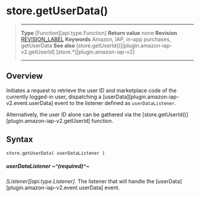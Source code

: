 # store.getUserData()

> --------------------- ------------------------------------------------------------------------------------------
> __Type__              [Function][api.type.Function]
> __Return value__      none
> __Revision__          [REVISION_LABEL](REVISION_URL)
> __Keywords__          Amazon, IAP, in-app purchases, getUserData
> __See also__			[store.getUserId()][plugin.amazon-iap-v2.getUserId]
>						[store.*][plugin.amazon-iap-v2]
> --------------------- ------------------------------------------------------------------------------------------


## Overview

Initiates a request to retrieve the user&nbsp;ID and marketplace code of the currently <nobr>logged-in</nobr> user, dispatching a [userData][plugin.amazon-iap-v2.event.userData] event to the listener defined as `userDataListener`.

Alternatively, the user&nbsp;ID alone can be gathered via the [store.getUserId()][plugin.amazon-iap-v2.getUserId] function.


## Syntax

	store.getUserData( userDataListener )

##### userDataListener ~^(required)^~
_[Listener][api.type.Listener]._ The listener that will handle the [userData][plugin.amazon-iap-v2.event.userData] event.